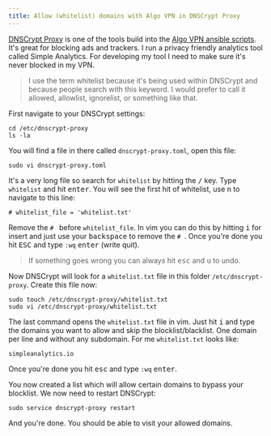 ```yaml
---
title: Allow (whitelist) domains with Algo VPN in DNSCrypt Proxy
---
```


[DNSCrypt Proxy](https://www.dnscrypt.org/) is one of the tools build into the [Algo VPN ansible scripts](https://github.com/trailofbits/algo). It's great for blocking ads and trackers. I run a privacy friendly analytics tool called Simple Analytics. For developing my tool I need to make sure it's never blocked in my VPN.

> I use the term whitelist because it's being used within DNSCrypt and because people search with this keyword. I would prefer to call it allowed, allowlist, ignorelist, or something like that.

First navigate to your DNSCrypt settings:

```
cd /etc/dnscrypt-proxy
ls -la
```

You will find a file in there called `dnscrypt-proxy.toml`, open this file:

```
sudo vi dnscrypt-proxy.toml
```

It's a very long file so search for `whitelist` by hitting the <kbd>/</kbd> key. Type `whitelist` and hit <kbd>enter</kbd>. You will see the first hit of whitelist, use <kbd>n</kbd> to navigate to this line:

```
# whitelist_file = 'whitelist.txt'
```

Remove the `# ` before `whitelist_file`. In vim you can do this by hitting <kbd>i</kbd> for insert and just use your <kbd>backspace</kbd> to remove the `# `. Once you're done you hit <kbd>ESC</kbd> and type `:wq` <kbd>enter</kbd> (write quit).

> If something goes wrong you can always hit <kbd>esc</kbd> and <kbd>u</kbd> to undo.

Now DNSCrypt will look for a `whitelist.txt` file in this folder `/etc/dnscrypt-proxy`. Create this file now:

```
sudo touch /etc/dnscrypt-proxy/whitelist.txt
sudo vi /etc/dnscrypt-proxy/whitelist.txt
```

The last command opens the `whitelist.txt` file in vim. Just hit <kbd>i</kbd> and type the domains you want to allow and skip the blocklist/blacklist. One domain per line and without any subdomain. For me `whitelist.txt` looks like:

```
simpleanalytics.io
```

Once you're done you hit <kbd>esc</kbd> and type `:wq` <kbd>enter</kbd>.

You now created a list which will allow certain domains to bypass your blocklist. We now need to restart DNSCrypt:

```
sudo service dnscrypt-proxy restart
```

And you're done. You should be able to visit your allowed domains.

